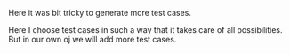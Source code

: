 Here it was bit tricky to generate more test cases.

Here I choose test cases in such a way that it takes care of all possibilities. But in our own oj we will add more test cases. 